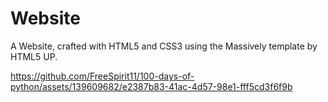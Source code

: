 # Website
A Website, crafted with HTML5 and CSS3 using the Massively template by HTML5 UP. 

https://github.com/FreeSpirit11/100-days-of-python/assets/139609682/e2387b83-41ac-4d57-98e1-fff5cd3f6f9b
